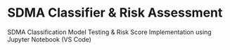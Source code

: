 # SDMA Classifier & Risk Assessment
SDMA Classification Model Testing &amp; Risk Score Implementation using Jupyter Notebook (VS Code)
